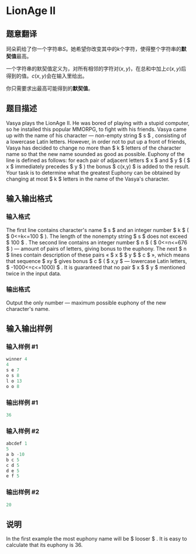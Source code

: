 # LionAge II

## 题意翻译

珂朵莉给了你一个字符串$S$。她希望你改变其中的$k$个字符，使得整个字符串的**默契值**最高。

一个字符串的默契值定义为，对所有相邻的字符对$(x,y)$，在总和中加上$c(x,y)$后得到的值。$c(x,y)$会在输入里给出。

你只需要求出最高可能得到的**默契值**。

## 题目描述

Vasya plays the LionAge II. He was bored of playing with a stupid computer, so he installed this popular MMORPG, to fight with his friends. Vasya came up with the name of his character — non-empty string $ s $ , consisting of a lowercase Latin letters. However, in order not to put up a front of friends, Vasya has decided to change no more than $ k $ letters of the character name so that the new name sounded as good as possible. Euphony of the line is defined as follows: for each pair of adjacent letters $ x $ and $ y $ ( $ x $ immediately precedes $ y $ ) the bonus $ c(x,y) $ is added to the result. Your task is to determine what the greatest Euphony can be obtained by changing at most $ k $ letters in the name of the Vasya's character.

## 输入输出格式

### 输入格式

The first line contains character's name $ s $ and an integer number $ k $ ( $ 0<=k<=100 $ ). The length of the nonempty string $ s $ does not exceed $ 100 $ . The second line contains an integer number $ n $ ( $ 0<=n<=676 $ ) — amount of pairs of letters, giving bonus to the euphony. The next $ n $ lines contain description of these pairs « $ x $ $ y $ $ c $ », which means that sequence $ xy $ gives bonus $ c $ ( $ x,y $ — lowercase Latin letters, $ -1000<=c<=1000) $ . It is guaranteed that no pair $ x $ $ y $ mentioned twice in the input data.

### 输出格式

Output the only number — maximum possible euphony оf the new character's name.

## 输入输出样例

### 输入样例 #1

```cpp
winner 4
4
s e 7
o s 8
l o 13
o o 8

```
### 输出样例 #1

```cpp
36
```


### 输入样例 #2

```cpp
abcdef 1
5
a b -10
b c 5
c d 5
d e 5
e f 5

```
### 输出样例 #2

```cpp
20
```


## 说明

In the first example the most euphony name will be $ looser $ . It is easy to calculate that its euphony is 36.

